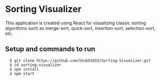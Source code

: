 # Sorting Visualizer

This application is created using React for visualizing classic sorting algorithms such as merge-sort, quick-sort, insertion-sort, selection-sort, etc.

## Setup and commands to run

```
  $ git clone https://github.com/Shubh1815/Sorting-Visualizer.git
  $ cd sorting-visualizer
  $ npm install
  $ npm start
```
